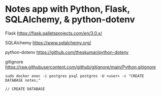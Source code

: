 # Notes app with Python, Flask, SQLAlchemy, & python-dotenv

Flask
https://flask.palletsprojects.com/en/3.0.x/

SQLAlchemy
https://www.sqlalchemy.org/

python-dotenv
https://github.com/theskumar/python-dotenv

gitignore
https://raw.githubusercontent.com/github/gitignore/main/Python.gitignore

```
sudo docker exec -i postgres psql postgres -U <user> -c "CREATE DATABASE notes;"

// CREATE DATABASE
```
